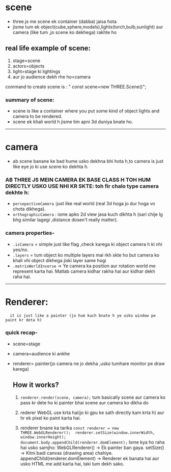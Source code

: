 # scene
- three.js me scene ek container (dabba) jaisa hota 
- jisme tum ek object(cube,sphere,models),lights(torch,bulb,sunlight) aur camera (like tum ,jo scene ko dekhega) rakhte ho

  

## real life example of scene:
  1. stage=scene
  2. actors=objects
  3. light=stage ki lightings
  4. aur jo audience dekh rhe ho=camera


  command to create scene is :  " const scene=new THREE.Scene()";

### summary of scene: 
 - scene is like a container where you put some kind of object lights and camera to be rendered.
- scene ek khali world h jisme tim apni 3d duniya bnate ho.


---

# camera
  -  ab scene banane ke bad hume usko dekhna bhi hota h,to camera is just like eye jo ki use scene ko dekhta h.

 ###  AB THREE JS MEIN CAMERA EK BASE CLASS H TOH HUM DIRECTLY USKO USE NHI KR SKTE: toh fir chalo type camera dekhte h:
  - `persepectiveCamera` :just like real world (real 3d hoga jo dur hoga vo chota dikhega).
  - `orthographicCamera` : isme apko 2d view jasa kuch dikhta h (sari chije lg bhg similar lagegi ,distance dosen't really matter).

 ### camera properties-
   - `.isCamera` = simple just like flag ,check karega ki object  camera h ki nhi yes/no.
   - `.layers` = tum object ko multiple layers mai rkh skte ho but camera ko khali vhi object dikhega jiski layer same hogi
   - `.matrixWorldInverse` →
          Ye camera ka position aur rotation world me represent karta hai.
          Matlab camera kidhar rakha hai aur kidhar dekh raha hai.

---


 # Renderer:

      it is just like a painter (jo hum kuch bnate h ye usko window pe paint kr deta h)

### quick recap-
  -   scene=stage
  -   camera=audience ki ankhe
  -   renderer= painter(jo camera ne jo dekha ,usko tumhare monitor pe draw karega)


      ##  How it works?
        1. `renderer.render(scene, camera);`  tum basically scene aur camera ko pass kr dete ho ki painter bhai scene aur camera ko dikha do 

        2. rederer WebGL use krta hai(jo ki gpu ke sath directly kam krta h) aur hr ek pixel ko paint karta hai.

        3. renderer bnane ka tarika 
          ```const renderer = new THREE.WebGLRenderer(); 
          renderer.setSize(window.innerWidth, window.innerHeight); 
          document.body.appendChild(renderer.domElement);```
          Isme kya ho raha hai usko samjho:
              WebGLRenderer() → Ek painter ban gaya.
              setSize() → Kitni badi canvas (drawing area) chahiye.
              appendChild(renderer.domElement) → Renderer ek <canvas> banata hai aur usko HTML me add karta hai, taki tum dekh sako.